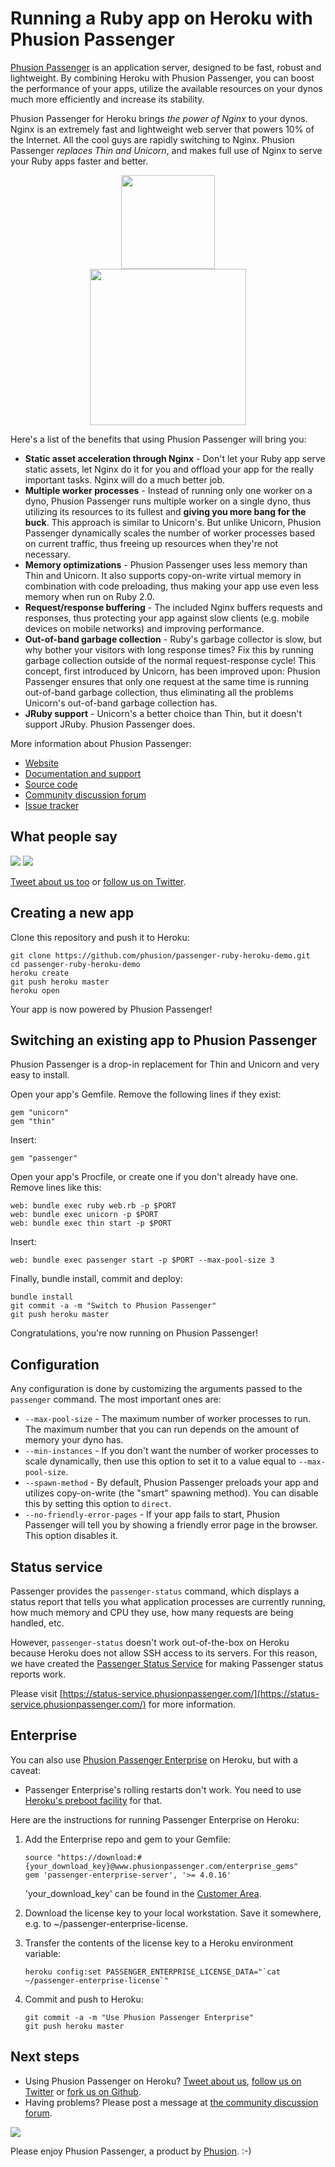 # Running a Ruby app on Heroku with Phusion Passenger

[Phusion Passenger](https://www.phusionpassenger.com/) is an application server, designed to be fast, robust and lightweight. By combining Heroku with Phusion Passenger, you can boost the performance of your apps, utilize the available resources on your dynos much more efficiently and increase its stability.

Phusion Passenger for Heroku brings *the power of Nginx* to your dynos. Nginx is an extremely fast and lightweight web server that powers 10% of the Internet. All the cool guys are rapidly switching to Nginx. Phusion Passenger *replaces Thin and Unicorn*, and makes full use of Nginx to serve your Ruby apps faster and better.

<center><a href="https://www.phusionpassenger.com/"><img src="http://blog.phusion.nl/wp-content/uploads/2009/04/nginx_passenger_eyecatcher.png" height="150"></a></center>

<center><a href="http://vimeo.com/phusionnl/review/80475623/c16e940d1f"><img src="http://blog.phusion.nl/wp-content/uploads/2014/01/gameofthrones.jpg" height="250"></a></center>

Here's a list of the benefits that using Phusion Passenger will bring you:

 * **Static asset acceleration through Nginx** - Don't let your Ruby app serve static assets, let Nginx do it for you and offload your app for the really important tasks. Nginx will do a much better job.
 * **Multiple worker processes** - Instead of running only one worker on a dyno, Phusion Passenger runs multiple worker on a single dyno, thus utilizing its resources to its fullest and **giving you more bang for the buck**. This approach is similar to Unicorn's. But unlike Unicorn, Phusion Passenger dynamically scales the number of worker processes based on current traffic, thus freeing up resources when they're not necessary.
 * **Memory optimizations** - Phusion Passenger uses less memory than Thin and Unicorn. It also supports copy-on-write virtual memory in combination with code preloading, thus making your app use even less memory when run on Ruby 2.0.
 * **Request/response buffering** - The included Nginx buffers requests and responses, thus protecting your app against slow clients (e.g. mobile devices on mobile networks) and improving performance.
 * **Out-of-band garbage collection** - Ruby's garbage collector is slow, but why bother your visitors with long response times? Fix this by running garbage collection outside of the normal request-response cycle! This concept, first introduced by Unicorn, has been improved upon: Phusion Passenger ensures that only one request at the same time is running out-of-band garbage collection, thus eliminating all the problems Unicorn's out-of-band garbage collection has.
 * **JRuby support** - Unicorn's a better choice than Thin, but it doesn't support JRuby. Phusion Passenger does.

More information about Phusion Passenger:

 * [Website](https://www.phusionpassenger.com/)
 * [Documentation and support](https://www.phusionpassenger.com/)
 * [Source code](https://github.com/phusion/passenger)
 * [Community discussion forum](https://groups.google.com/d/forum/phusion-passenger)
 * [Issue tracker](https://github.com/phusion/passenger/issues)

## What people say

<img src="http://blog.phusion.nl/wp-content/uploads/2013/09/heroku-tweet.png">
<img src="http://blog.phusion.nl/wp-content/uploads/2013/11/heroku-tweet.png">

[Tweet about us too](https://twitter.com/share) or [follow us on Twitter](https://twitter.com/phusion_nl).

## Creating a new app

Clone this repository and push it to Heroku:

    git clone https://github.com/phusion/passenger-ruby-heroku-demo.git
    cd passenger-ruby-heroku-demo
    heroku create
    git push heroku master
    heroku open

Your app is now powered by Phusion Passenger!

## Switching an existing app to Phusion Passenger

Phusion Passenger is a drop-in replacement for Thin and Unicorn and very easy to install.

Open your app's Gemfile. Remove the following lines if they exist:

    gem "unicorn"
    gem "thin"

Insert:

    gem "passenger"

Open your app's Procfile, or create one if you don't already have one. Remove lines like this:

    web: bundle exec ruby web.rb -p $PORT
    web: bundle exec unicorn -p $PORT
    web: bundle exec thin start -p $PORT

Insert:

    web: bundle exec passenger start -p $PORT --max-pool-size 3

Finally, bundle install, commit and deploy:

    bundle install
    git commit -a -m "Switch to Phusion Passenger"
    git push heroku master

Congratulations, you're now running on Phusion Passenger!

## Configuration

Any configuration is done by customizing the arguments passed to the `passenger` command. The most important ones are:

 * `--max-pool-size` - The maximum number of worker processes to run. The maximum number that you can run depends on the amount of memory your dyno has.
 * `--min-instances` - If you don't want the number of worker processes to scale dynamically, then use this option to set it to a value equal to `--max-pool-size`.
 * `--spawn-method` - By default, Phusion Passenger preloads your app and utilizes copy-on-write (the "smart" spawning method). You can disable this by setting this option to `direct`.
 * `--no-friendly-error-pages` - If your app fails to start, Phusion Passenger will tell you by showing a friendly error page in the browser. This option disables it.

## Status service

Passenger provides the `passenger-status` command, which displays a status report that tells you what application processes are currently running, how much memory and CPU they use, how many requests are being handled, etc.

However, `passenger-status` doesn't work out-of-the-box on Heroku because Heroku does not allow SSH access to its servers. For this reason, we have created the [Passenger Status Service](https://status-service.phusionpassenger.com/) for making Passenger status reports work.

Please visit [https://status-service.phusionpassenger.com/](https://status-service.phusionpassenger.com/) for more information.

## Enterprise

You can also use [Phusion Passenger Enterprise](https://www.phusionpassenger.com/enterprise) on Heroku, but with a caveat:

 * Passenger Enterprise's rolling restarts don't work. You need to use [Heroku's preboot facility](https://devcenter.heroku.com/articles/preboot) for that.

Here are the instructions for running Passenger Enterprise on Heroku:

 1. Add the Enterprise repo and gem to your Gemfile:

        source "https://download:#{your_download_key}@www.phusionpassenger.com/enterprise_gems"
        gem 'passenger-enterprise-server', '>= 4.0.16'

    'your_download_key' can be found in the [Customer Area](https://www.phusionpassenger.com/orders).

 2. Download the license key to your local workstation. Save it somewhere, e.g. to ~/passenger-enterprise-license.
 3. Transfer the contents of the license key to a Heroku  environment variable:

        heroku config:set PASSENGER_ENTERPRISE_LICENSE_DATA="`cat  ~/passenger-enterprise-license`"

 4. Commit and push to Heroku:

        git commit -a -m "Use Phusion Passenger Enterprise"
        git push heroku master

## Next steps

 * Using Phusion Passenger on Heroku? [Tweet about us](https://twitter.com/share), [follow us on Twitter](https://twitter.com/phusion_nl) or [fork us on Github](https://github.com/phusion/passenger).
 * Having problems? Please post a message at [the community discussion forum](https://groups.google.com/d/forum/phusion-passenger).

[<img src="http://www.phusion.nl/assets/logo.png">](http://www.phusion.nl/)

Please enjoy Phusion Passenger, a product by [Phusion](http://www.phusion.nl/). :-)
